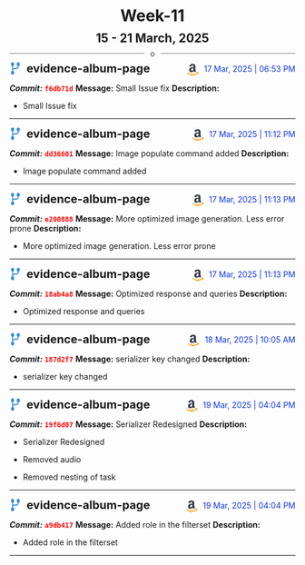 <h1 style="text-align:center; margin-bottom:10px">Week-11</h1>
<h2 style="text-align:center; margin:0px">15 - 21 March, 2025</h2>
<div style="display: flex; align-items: center; justify-content: center;">
  <hr style="flex: 1; background-color: gray;" />
  <span style="padding: 0 10px;font-weight:bold; color:gray">o</span>
  <hr style="flex: 1; background-color: gray;" />
</div>

<div style="display: flex; justify-content: space-between; align-items:end;">
  <div style="display:flex">
      <img src="../assets/branch.svg" alt="GitHub Logo"  style="width:20px; margin:0 10px 0 0">
      <h3 style="margin: 0; padding:0; font-weight: bold; font-size:20px;">evidence-album-page</h3>
  </div>
  <div style="display:flex">
  <img src="../assets/amazon.svg" alt="Amazon Logo" style="width:20px">
    <span style="color:rgb(16, 54, 226); text-align: right; margin:0 0 0 10px; padding:0px;">17 Mar, 2025 | 06:53 PM</span>
  </div>
</div>

**_Commit:_** <code style="color: red; font-weight: bold;">f6db71d</code>
**Message:** Small Issue fix
**Description:**
- Small Issue fix
---
<div style="display: flex; justify-content: space-between; align-items:end;">
  <div style="display:flex">
      <img src="../assets/branch.svg" alt="GitHub Logo"  style="width:20px; margin:0 10px 0 0">
      <h3 style="margin: 0; padding:0; font-weight: bold; font-size:20px;">evidence-album-page</h3>
  </div>
  <div style="display:flex">
  <img src="../assets/amazon.svg" alt="Amazon Logo" style="width:20px">
    <span style="color:rgb(16, 54, 226); text-align: right; margin:0 0 0 10px; padding:0px;">17 Mar, 2025 | 11:12 PM</span>
  </div>
</div>

**_Commit:_** <code style="color: red; font-weight: bold;">dd36601</code>
**Message:** Image populate command added
**Description:**
- Image populate command added
---
<div style="display: flex; justify-content: space-between; align-items:end;">
  <div style="display:flex">
      <img src="../assets/branch.svg" alt="GitHub Logo"  style="width:20px; margin:0 10px 0 0">
      <h3 style="margin: 0; padding:0; font-weight: bold; font-size:20px;">evidence-album-page</h3>
  </div>
  <div style="display:flex">
  <img src="../assets/amazon.svg" alt="Amazon Logo" style="width:20px">
    <span style="color:rgb(16, 54, 226); text-align: right; margin:0 0 0 10px; padding:0px;">17 Mar, 2025 | 11:13 PM</span>
  </div>
</div>

**_Commit:_** <code style="color: red; font-weight: bold;">e200888</code>
**Message:** More optimized image generation. Less error prone
**Description:**
- More optimized image generation. Less error prone
---
<div style="display: flex; justify-content: space-between; align-items:end;">
  <div style="display:flex">
      <img src="../assets/branch.svg" alt="GitHub Logo"  style="width:20px; margin:0 10px 0 0">
      <h3 style="margin: 0; padding:0; font-weight: bold; font-size:20px;">evidence-album-page</h3>
  </div>
  <div style="display:flex">
  <img src="../assets/amazon.svg" alt="Amazon Logo" style="width:20px">
    <span style="color:rgb(16, 54, 226); text-align: right; margin:0 0 0 10px; padding:0px;">17 Mar, 2025 | 11:13 PM</span>
  </div>
</div>

**_Commit:_** <code style="color: red; font-weight: bold;">18ab4a8</code>
**Message:** Optimized response and queries
**Description:**
- Optimized response and queries
---
<div style="display: flex; justify-content: space-between; align-items:end;">
  <div style="display:flex">
      <img src="../assets/branch.svg" alt="GitHub Logo"  style="width:20px; margin:0 10px 0 0">
      <h3 style="margin: 0; padding:0; font-weight: bold; font-size:20px;">evidence-album-page</h3>
  </div>
  <div style="display:flex">
  <img src="../assets/amazon.svg" alt="Amazon Logo" style="width:20px">
    <span style="color:rgb(16, 54, 226); text-align: right; margin:0 0 0 10px; padding:0px;">18 Mar, 2025 | 10:05 AM</span>
  </div>
</div>

**_Commit:_** <code style="color: red; font-weight: bold;">187d2f7</code>
**Message:** serializer key changed
**Description:**
- serializer key changed
---
<div style="display: flex; justify-content: space-between; align-items:end;">
  <div style="display:flex">
      <img src="../assets/branch.svg" alt="GitHub Logo"  style="width:20px; margin:0 10px 0 0">
      <h3 style="margin: 0; padding:0; font-weight: bold; font-size:20px;">evidence-album-page</h3>
  </div>
  <div style="display:flex">
  <img src="../assets/amazon.svg" alt="Amazon Logo" style="width:20px">
    <span style="color:rgb(16, 54, 226); text-align: right; margin:0 0 0 10px; padding:0px;">19 Mar, 2025 | 04:04 PM</span>
  </div>
</div>

**_Commit:_** <code style="color: red; font-weight: bold;">19f6d07</code>
**Message:** Serializer Redesigned
**Description:**
- Serializer Redesigned

- Removed audio
- Removed nesting of task
---
<div style="display: flex; justify-content: space-between; align-items:end;">
  <div style="display:flex">
      <img src="../assets/branch.svg" alt="GitHub Logo"  style="width:20px; margin:0 10px 0 0">
      <h3 style="margin: 0; padding:0; font-weight: bold; font-size:20px;">evidence-album-page</h3>
  </div>
  <div style="display:flex">
  <img src="../assets/amazon.svg" alt="Amazon Logo" style="width:20px">
    <span style="color:rgb(16, 54, 226); text-align: right; margin:0 0 0 10px; padding:0px;">19 Mar, 2025 | 04:04 PM</span>
  </div>
</div>

**_Commit:_** <code style="color: red; font-weight: bold;">a9db417</code>
**Message:** Added role in the filterset
**Description:**
- Added role in the filterset
---
